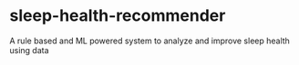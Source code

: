 # sleep-health-recommender
A rule based and ML powered system to analyze and improve sleep health using data
